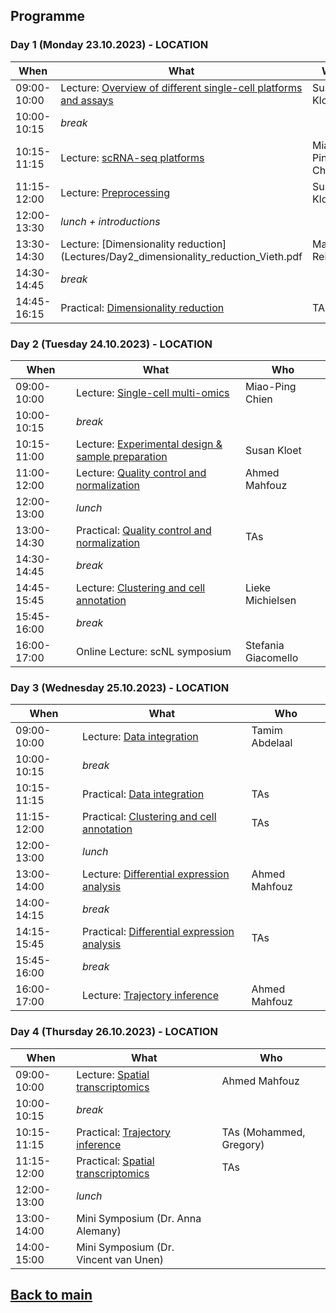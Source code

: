 ## Programme

### Day 1 (Monday 23.10.2023) - LOCATION
| When | What | Who |
| ------------- | ------------- | ------------- |
|09:00-10:00 |Lecture: [Overview of different single-cell platforms and assays](Lectures/Day1_Overview_single_cell_sequencing_Kloet.pdf) | Susan Kloet |
|10:00-10:15 |_break_ |  |
|10:15-11:15 |Lecture: [scRNA-seq platforms](Lectures/Day1_scRNAseq_platforms_MPChien_2022.pdf) | Miao-Ping Chien |
|11:15-12:00 |Lecture: [Preprocessing](Lectures/Day1_SingleCell_pre-process_Menafra_2022.pdf) | Susan Kloet |
|12:00-13:30 |_lunch + introductions_ |  |
|13:30-14:30 |Lecture: [Dimensionality reduction](Lectures/Day2_dimensionality_reduction_Vieth.pdf | Marcel Reinders |
|14:30-14:45 |_break_| |
|14:45-16:15 |Practical: [Dimensionality reduction](session-dimensionalityreduction/Dimensionality_Reduction.md) | TAs |

### Day 2 (Tuesday 24.10.2023) - LOCATION
| When | What | Who |
| ------------- | ------------- | ------------- |
|09:00-10:00 |Lecture: [Single-cell multi-omics](Lectures/Day2_Single-cell_multi_omics_Chien.pdf) | Miao-Ping Chien |
|10:00-10:15 |_break_ |  |
|10:15-11:00 |Lecture: [Experimental design & sample preparation](Lectures/Day2_Sample_prep_and_experimental_design_Kloet.pdf) | Susan Kloet |
|11:00-12:00 |Lecture: [Quality control and normalization](Lectures/Day1_QC_and_Normalization_Mahfouz.pdf) | Ahmed Mahfouz |
|12:00-13:00 |_lunch_ |  |
|13:00-14:30 |Practical: [Quality control and normalization](session-qc-normalization/QC_Normalization.md) | TAs |
|14:30-14:45 |_break_ | |
|14:45-15:45 |Lecture: [Clustering and cell annotation](Lectures/Day3_clustering_cell_annotation_Reinders.pdf) | Lieke Michielsen |
|15:45-16:00 |_break_ | |
|16:00-17:00 |Online Lecture: scNL symposium | Stefania Giacomello |

### Day 3 (Wednesday 25.10.2023) - LOCATION
| When | What | Who |
| ------------- | ------------- | ------------- |
|09:00-10:00 |Lecture: [Data integration](Lectures/Day3_Data_Integration_Abdelaal.pdf) | Tamim Abdelaal |
|10:00-10:15 |_break_ |  |
|10:15-11:15 |Practical: [Data integration](session-integration/Data_Integration.md) | TAs |
|11:15-12:00 |Practical: [Clustering and cell annotation](session-clustering/Clustering.md) | TAs |
|12:00-13:00 |_lunch_ |  |
|13:00-14:00 |Lecture: [Differential expression analysis](Lectures/Day4_Differential_expression_Mahfouz.pdf) | Ahmed Mahfouz |
|14:00-14:15 |_break_ | |
|14:15-15:45 |Practical: [Differential expression analysis](session-differentialexpression/Differential_Expression.md) | TAs |
|15:45-16:00 |_break_ | |
|16:00-17:00 |Lecture: [Trajectory inference](Lectures/Day4_Trajectory_inference_Charrout.pdf) | Ahmed Mahfouz |

### Day 4 (Thursday 26.10.2023) - LOCATION
| When | What | Who |
| ------------- | ------------- | ------------- |
|09:00-10:00 |Lecture: [Spatial transcriptomics](Lectures/Day4_Spatial_transcriptomics.pdf) | Ahmed Mahfouz |
|10:00-10:15 |_break_ |  |
|10:15-11:15 |Practical: [Trajectory inference](session-trajectories/session-trajectories.md) | TAs (Mohammed, Gregory) |
|11:15-12:00 |Practical: [Spatial transcriptomics](session-spatialtranscriptomics/Spatialtranscriptomics.md) | TAs |
|12:00-13:00 |_lunch_ |  |
|13:00-14:00 |Mini Symposium (Dr. Anna Alemany) |
|14:00-15:00 |Mini Symposium (Dr. Vincent van Unen) |

## [Back to main](README.md)
